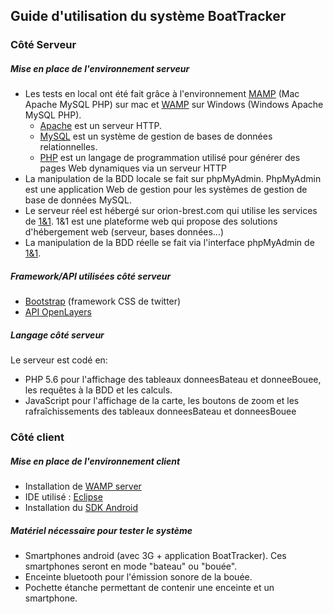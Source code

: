## Guide d'utilisation du système BoatTracker

### Côté Serveur

##### Mise en place de l'environnement serveur
- Les tests en local ont été fait grâce à l'environnement [MAMP](http://www.mamp.info/en/) (Mac Apache MySQL PHP) sur mac et [WAMP](http://www.wampserver.com/) sur Windows (Windows Apache MySQL PHP).
   - [Apache](http://httpd.apache.org/) est un serveur HTTP.
   - [MySQL](http://www.mysql.fr/) est un système de gestion de bases de données relationnelles.
   - [PHP](http://php.net/) est un langage de programmation utilisé pour générer des pages Web dynamiques via un serveur HTTP
- La manipulation de la BDD locale se fait sur phpMyAdmin. PhpMyAdmin est une application Web de gestion pour les systèmes de gestion de base de données MySQL.
- Le serveur réel est hébergé sur orion-brest.com qui utilise les services de [1&1](https://www.1and1.fr/). 1&1 est une plateforme web qui propose des solutions d'hébergement web (serveur, bases données...)
- La manipulation de la BDD réelle se fait via l'interface phpMyAdmin de [1&1](https://www.1and1.fr/).

##### Framework/API utilisées côté serveur
- [Bootstrap](http://getbootstrap.com/) (framework CSS de twitter) 
- [API OpenLayers](http://openlayers.org/)

##### Langage côté serveur
Le serveur est codé en:
- PHP 5.6 pour l'affichage des tableaux donneesBateau et donneeBouee, les requêtes à la BDD et les calculs. 
- JavaScript pour l'affichage de la carte, les boutons de zoom et les rafraîchissements des tableaux donneesBateau et donneesBouee


### Côté client 

##### Mise en place de l'environnement client
- Installation de [WAMP server](http://www.wampserver.com/)
- IDE utilisé : [Eclipse](https://eclipse.org/)
- Installation du [SDK Android](https://developer.android.com/sdk/index.html)

##### Matériel nécessaire pour tester le système
- Smartphones android (avec 3G + application BoatTracker). Ces smartphones seront en mode "bateau" ou "bouée". 
- Enceinte bluetooth pour l'émission sonore de la bouée.
- Pochette étanche permettant de contenir une enceinte et un smartphone.